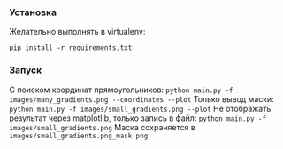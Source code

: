 ### Установка
Желательно выполнять в virtualenv:
```
pip install -r requirements.txt
```

### Запуск
С поиском координат прямоугольников: `python main.py -f images/many_gradients.png --coordinates --plot`
Только вывод маски: `python main.py -f images/small_gradients.png --plot`
Не отображать результат через matplotlib, только запись в файл: `python main.py -f images/small_gradients.png`
Маска сохраняется в `images/small_gradients.png_mask.png`
